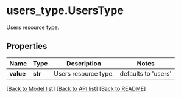 # users_type.UsersType

Users resource type.
## Properties
Name | Type | Description | Notes
------------ | ------------- | ------------- | -------------
**value** | **str** | Users resource type. | defaults to 'users'

[[Back to Model list]](README.md#documentation-for-models) [[Back to API list]](README.md#documentation-for-api-endpoints) [[Back to README]](README.md)


